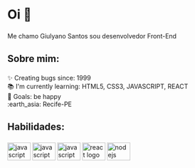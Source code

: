 <h1 align="left">Oi 👋 </h1>

###

<p align="left">Me chamo Giulyano Santos sou desenvolvedor Front-End</p>

###

<h2 align="left">Sobre mim:</h2>

###

<p align="left">✨ Creating bugs since: 1999<br>📚 I'm currently learning: HTML5, CSS3, JAVASCRIPT, REACT <br>🎯 Goals: be happy <br> :earth_asia: Recife-PE </p>

###

<h2 align="left">Habilidades:</h2>

###

<div align="left">
<img src="https://cdn.jsdelivr.net/gh/devicons/devicon/icons/html5/html-original.svg" height="40" width="52" alt="javascript logo"  />
<img src="https://cdn.jsdelivr.net/gh/devicons/devicon/icons/css3/css-original.svg" height="40" width="52" alt="javascript logo"  />
  <img src="https://cdn.jsdelivr.net/gh/devicons/devicon/icons/javascript/javascript-original.svg" height="40" width="52" alt="javascript logo"  />
  <img src="https://cdn.jsdelivr.net/gh/devicons/devicon/icons/react/react-original.svg" height="40" width="52" alt="react logo"  />
  <img src="https://cdn.jsdelivr.net/gh/devicons/devicon/icons/github/github-original.svg" height="40" width="52" alt="nodejs logo"  />
</div>

###
